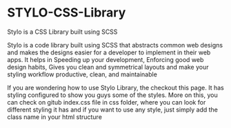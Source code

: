 # STYLO-CSS-Library
Stylo is a CSS Library built using SCSS

Stylo is a code library built using SCSS that abstracts common web designs and makes the designs easier for a developer to implement in their web apps. It helps in Speeding up your development, Enforcing good web design habits, Gives you clean and symmetrical layouts and make your styling workflow productive, clean, and maintainable

If you are wondering how to use Stylo Library, the checkout this page. It has styling configured to show you guys some of the styles. More on this, you can check on gitub index.css file in css folder, where you can look for different styling it has and if you want to use any style, just simply add the class name in your html structure
